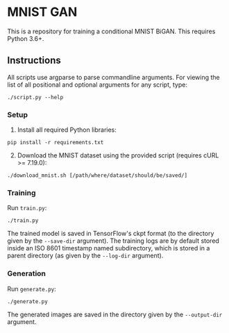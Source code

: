 # MNIST GAN

This is a repository for training a conditional MNIST BiGAN.
This requires Python 3.6+.

## Instructions

All scripts use argparse to parse commandline arguments.
For viewing the list of all positional and optional arguments for any script, type:
```
./script.py --help
```

### Setup
1. Install all required Python libraries:
```
pip install -r requirements.txt
```
2. Download the MNIST dataset using the provided script (requires cURL >= 7.19.0):
```
./download_mnist.sh [/path/where/dataset/should/be/saved/]
```

### Training
Run `train.py`:
```
./train.py
```
The trained model is saved in TensorFlow's ckpt format (to the directory given by the `--save-dir` argument).
The training logs are by default stored inside an ISO 8601 timestamp named subdirectory, which is stored in a parent directory (as given by the `--log-dir` argument).

### Generation
Run `generate.py`:
```
./generate.py
```
The generated images are saved in the directory given by the `--output-dir` argument.
